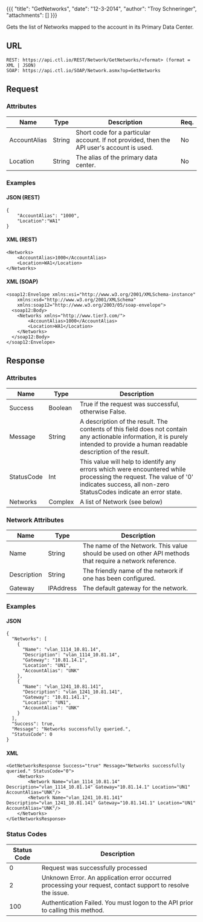 {{{
  "title": "GetNetworks",
  "date": "12-3-2014",
  "author": "Troy Schneringer",
  "attachments": []
}}}

Gets the list of Networks mapped to the account in its Primary Data Center.

## URL

    REST: https://api.ctl.io/REST/Network/GetNetworks/<format> (format = XML | JSON)
    SOAP: https://api.ctl.io/SOAP/Network.asmx?op=GetNetworks

## Request

### Attributes

| Name | Type | Description | Req. |
| --- | --- | --- | --- |
| AccountAlias | String | Short code for a particular account. If not provided, then the API user's account is used. | No |
| Location | String | The alias of the primary data center. | No |

### Examples

#### JSON (REST)

    {
        "AccountAlias": "1000",
        "Location":"WA1"
    }

#### XML (REST)

    <Networks>
        <AccountAlias>1000</AccountAlias>
        <Location>WA1</Location>
    </Networks>


#### XML (SOAP)

    <soap12:Envelope xmlns:xsi="http://www.w3.org/2001/XMLSchema-instance"
        xmlns:xsd="http://www.w3.org/2001/XMLSchema"
        xmlns:soap12="http://www.w3.org/2003/05/soap-envelope">
      <soap12:Body>
        <Networks xmlns="http://www.tier3.com/">
            <AccountAlias>1000</AccountAlias>
            <Location>WA1</Location>
        </Networks>
      </soap12:Body>
    </soap12:Envelope>

## Response

### Attributes

| Name | Type | Description |
| --- | --- | --- |
| Success | Boolean | True if the request was successful, otherwise False. |
| Message | String | A description of the result. The contents of this field does not contain any actionable information, it is purely intended to provide a human readable description of the result. |
| StatusCode | Int | This value will help to identify any errors which were encountered while processing the request. The value of '0' indicates success, all non-zero StatusCodes indicate an error state. |
| Networks | Complex | A list of Network (see below) |

### Network Attributes

| Name | Type | Description |
| --- | --- | --- |
| Name | String | The name of the Network. This value should be used on other API methods that require a network reference. |
| Description | String | The friendly name of the network if one has been configured. |
| Gateway | IPAddress | The default gateway for the network. |

### Examples

#### JSON

    {
      "Networks": [
        {
          "Name": "vlan_1114_10.81.14",
          "Description": "vlan_1114_10.81.14",
          "Gateway": "10.81.14.1",
          "Location": "UN1",
          "AccountAlias": "UNK"
        },
        {
          "Name": "vlan_1241_10.81.141",
          "Description": "vlan_1241_10.81.141",
          "Gateway": "10.81.141.1",
          "Location": "UN1",
          "AccountAlias": "UNK"
        }
      ],
      "Success": true,
      "Message": "Networks successfully queried.",
      "StatusCode": 0
    }


#### XML

    <GetNetworksResponse Success="true" Message="Networks successfully queried." StatusCode="0">
        <Networks>
            <Network Name="vlan_1114_10.81.14" Description="vlan_1114_10.81.14" Gateway="10.81.14.1" Location="UN1" AccountAlias="UNK"/>
            <Network Name="vlan_1241_10.81.141" Description="vlan_1241_10.81.141" Gateway="10.81.141.1" Location="UN1" AccountAlias="UNK"/>
        </Networks>
    </GetNetworksResponse>

### Status Codes

| Status Code | Description |
| --- | --- |
| 0 | Request was successfully processed |
| 2 | Unknown Error.  An application error occurred processing your request, contact support to resolve the issue. |
| 100 | Authentication Failed.  You must logon to the API prior to calling this method. |
